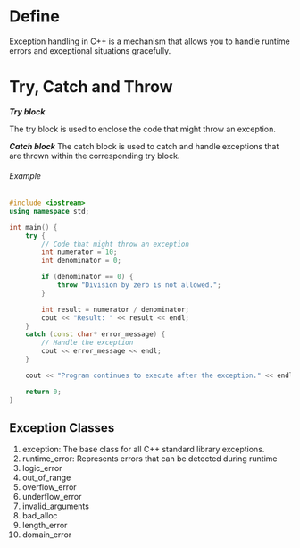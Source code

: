 # Define

Exception handling in C++ is a mechanism that allows you to handle runtime errors and exceptional situations gracefully.

# Try, Catch and Throw

**_Try block_**

The try block is used to enclose the code that might throw an exception.

**_Catch block_**
The catch block is used to catch and handle exceptions that are thrown within the corresponding try block.

###### Example

```cpp
#include <iostream>
using namespace std;

int main() {
    try {
        // Code that might throw an exception
        int numerator = 10;
        int denominator = 0;

        if (denominator == 0) {
            throw "Division by zero is not allowed.";
        }

        int result = numerator / denominator;
        cout << "Result: " << result << endl;
    }
    catch (const char* error_message) {
        // Handle the exception
        cout << error_message << endl;
    }

    cout << "Program continues to execute after the exception." << endl;

    return 0;
}

```

## Exception Classes

1. exception: The base class for all C++ standard library exceptions.
2. runtime_error: Represents errors that can be detected during runtime
3. logic_error
4. out_of_range
5. overflow_error
6. underflow_error
7. invalid_arguments
8. bad_alloc
9. length_error
10. domain_error
